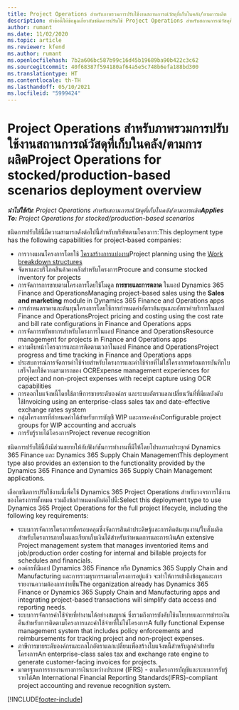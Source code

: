 ```yaml
---
title: Project Operations สำหรับภาพรวมการปรับใช้งานสถานการณ์วัสดุที่เก็บในคลัง/ตามการผลิต
description: หัวข้อนี้ให้ข้อมูลเกี่ยวกับชนิดการปรับใช้ Project Operations สำหรับสถานการณ์วัสดุที่เก็บในคลัง/ตามการผลิต
author: rumant
ms.date: 11/02/2020
ms.topic: article
ms.reviewer: kfend
ms.author: rumant
ms.openlocfilehash: 7b2a606bc587b99c16d45b19689ba90b422c3c62
ms.sourcegitcommit: 40f68387f594180af64a5e5c748b6efa188bd300
ms.translationtype: HT
ms.contentlocale: th-TH
ms.lasthandoff: 05/10/2021
ms.locfileid: "5999424"
---
```

# <a name="project-operations-for-stockedproduction-based-scenarios-deployment-overview"></a><span data-ttu-id="23c40-103">Project Operations สำหรับภาพรวมการปรับใช้งานสถานการณ์วัสดุที่เก็บในคลัง/ตามการผลิต</span><span class="sxs-lookup"><span data-stu-id="23c40-103">Project Operations for stocked/production-based scenarios deployment overview</span></span>

<span data-ttu-id="23c40-104">_**นำไปใช้กับ:** Project Operations สำหรับสถานการณ์วัสดุที่เก็บในคลัง/ตามการผลิต_</span><span class="sxs-lookup"><span data-stu-id="23c40-104">_**Applies To:** Project Operations for stocked/production-based scenarios_</span></span>


<span data-ttu-id="23c40-105">ชนิดการปรับใช้นี้มีความสามารถดังต่อไปนี้สำหรับบริษัทตามโครงการ:</span><span class="sxs-lookup"><span data-stu-id="23c40-105">This deployment type has the following capabilities for project-based companies:</span></span>

- <span data-ttu-id="23c40-106">การวางแผนโครงการโดยใช้ [โครงสร้างการแบ่งงาน](work-breakdown-structures.md)</span><span class="sxs-lookup"><span data-stu-id="23c40-106">Project planning using the [Work breakdown structures](work-breakdown-structures.md)</span></span>
- <span data-ttu-id="23c40-107">จัดหาและบริโภคสินค้าคงคลังสำหรับโครงการ</span><span class="sxs-lookup"><span data-stu-id="23c40-107">Procure and consume stocked inventory for projects</span></span>
- <span data-ttu-id="23c40-108">การจัดการการขายตามโครงการโดยใช้โมดูล **การขายและการตลาด** ในแอป Dynamics 365 Finance and Operations</span><span class="sxs-lookup"><span data-stu-id="23c40-108">Managing project-based sales using the **Sales and marketing** module in Dynamics 365 Finance and Operations apps</span></span>
- <span data-ttu-id="23c40-109">การกำหนดราคาและต้นทุนโครงการโดยใช้การกำหนดค่าอัตราต้นทุนและอัตราค่าบริการในแอป Finance and Operations</span><span class="sxs-lookup"><span data-stu-id="23c40-109">Project pricing and costing using the cost rate and bill rate configurations in Finance and Operations apps</span></span>
- <span data-ttu-id="23c40-110">การจัดการทรัพยากรสำหรับโครงการในแอป Finance and Operations</span><span class="sxs-lookup"><span data-stu-id="23c40-110">Resource management for projects in Finance and Operations apps</span></span>
- <span data-ttu-id="23c40-111">ความคืบหน้าโครงการและการติดตามเวลาในแอป Finance and Operations</span><span class="sxs-lookup"><span data-stu-id="23c40-111">Project progress and time tracking in Finance and Operations apps</span></span>
- <span data-ttu-id="23c40-112">ประสบการณ์การจัดการค่าใช้จ่ายสำหรับโครงการและค่าใช้จ่ายที่ไม่ใช่โครงการพร้อมการบันทึกใบเสร็จโดยใช้ความสามารถของ OCR</span><span class="sxs-lookup"><span data-stu-id="23c40-112">Expense management experiences for project and non-project expenses with receipt capture using OCR capabilities</span></span>
- <span data-ttu-id="23c40-113">การออกใบแจ้งหนี้โดยใช้ภาษีการขายระดับองค์กร และระบบอัตราแลกเปลี่ยนวันที่ที่มีผลบังคับใช้</span><span class="sxs-lookup"><span data-stu-id="23c40-113">Invoicing using an enterprise-class sales tax and date-effective exchange rates system</span></span>
- <span data-ttu-id="23c40-114">กลุ่มโครงการที่กำหนดค่าได้สำหรับการบัญชี WIP และการคงค้าง</span><span class="sxs-lookup"><span data-stu-id="23c40-114">Configurable project groups for WIP accounting and accruals</span></span>
- <span data-ttu-id="23c40-115">การรับรู้รายได้โครงการ</span><span class="sxs-lookup"><span data-stu-id="23c40-115">Project revenue recognition</span></span>

<span data-ttu-id="23c40-116">ชนิดการปรับใช้นี้ยังมีส่วนขยายให้กับฟังก์ชันการทำงานที่มีให้โดยโปรแกรมประยุกต์ Dynamics 365 Finance และ Dynamics 365 Supply Chain Management</span><span class="sxs-lookup"><span data-stu-id="23c40-116">This deployment type also provides an extension to the functionality provided by the Dynamics 365 Finance and Dynamics 365 Supply Chain Management applications.</span></span>

<span data-ttu-id="23c40-117">เลือกชนิดการปรับใช้งานนี้เพื่อใช้ Dynamics 365 Project Operations สำหรับวงจรการใช้งานของโครงการทั้งหมด รวมถึงข้อกำหนดหลักต่อไปนี้:</span><span class="sxs-lookup"><span data-stu-id="23c40-117">Select this deployment type to use Dynamics 365 Project Operations for the full project lifecycle, including the following key requirements:</span></span>

- <span data-ttu-id="23c40-118">ระบบการจัดการโครงการที่ครอบคลุมซึ่งจัดการสินค้าประดิษฐ์และการคิดต้นทุนงาน/ใบสั่งผลิตสำหรับโครงการภายในและเรียกเก็บเงินได้สำหรับกำหนดการและการเงิน</span><span class="sxs-lookup"><span data-stu-id="23c40-118">An extensive Project management system that manages inventoried items and job/production order costing for internal and billable projects for schedules and financials.</span></span>
- <span data-ttu-id="23c40-119">องค์กรที่มีแอป Dynamics 365 Finance หรือ Dynamics 365 Supply Chain and Manufacturing และการรวมธุรกรรมตามโครงการอยู่แล้ว จะทำให้การเข้าถึงข้อมูลและการรายงานความต้องการง่ายขึ้น</span><span class="sxs-lookup"><span data-stu-id="23c40-119">The organization already has Dynamics 365 Finance or Dynamics 365 Supply Chain and Manufacturing apps and integrating project-based transactions will simplify data access and reporting needs.</span></span>
- <span data-ttu-id="23c40-120">ระบบการจัดการค่าใช้จ่ายที่ทำงานได้อย่างสมบูรณ์ ซึ่งรวมถึงการบังคับใช้นโยบายและการชำระเงินคืนสำหรับการติดตามโครงการและค่าใช้จ่ายที่ไม่ใช่โครงการ</span><span class="sxs-lookup"><span data-stu-id="23c40-120">A fully functional Expense management system that includes policy enforcements and reimbursements for tracking project and non-project expenses.</span></span>
- <span data-ttu-id="23c40-121">ภาษีการขายระดับองค์กรและกลไกอัตราแลกเปลี่ยนเพื่อสร้างใบแจ้งหนี้สำหรับลูกค้าสำหรับโครงการ</span><span class="sxs-lookup"><span data-stu-id="23c40-121">An enterprise-class sales tax and exchange rate engine to generate customer-facing invoices for projects.</span></span>
- <span data-ttu-id="23c40-122">มาตรฐานการรายงานทางการเงินระหว่างประเทศ (IFRS) - ตามโครงการบัญชีและระบบการรับรู้รายได้</span><span class="sxs-lookup"><span data-stu-id="23c40-122">An International Financial Reporting Standards(IFRS)-compliant project accounting and revenue recognition system.</span></span>



[!INCLUDE[footer-include](../includes/footer-banner.md)]